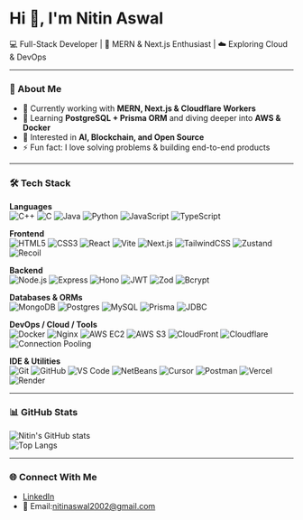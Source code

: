 # Hi 👋, I'm Nitin Aswal  

💻 Full-Stack Developer | 🚀 MERN & Next.js Enthusiast | ☁️ Exploring Cloud & DevOps  

---

### 🚀 About Me
- 🔭 Currently working with **MERN, Next.js & Cloudflare Workers**  
- 🌱 Learning **PostgreSQL + Prisma ORM** and diving deeper into **AWS & Docker**  
- 🎯 Interested in **AI, Blockchain, and Open Source**  
- ⚡ Fun fact: I love solving problems & building end-to-end products  

---

### 🛠️ Tech Stack  

**Languages**  
![C++](https://img.shields.io/badge/C++-00599C?style=flat&logo=cplusplus&logoColor=white) ![C](https://img.shields.io/badge/C-00599C?style=flat&logo=c&logoColor=white) ![Java](https://img.shields.io/badge/Java-007396?style=flat&logo=java&logoColor=white) ![Python](https://img.shields.io/badge/Python-3776AB?style=flat&logo=python&logoColor=white) ![JavaScript](https://img.shields.io/badge/JavaScript-F7DF1E?style=flat&logo=javascript&logoColor=black) ![TypeScript](https://img.shields.io/badge/TypeScript-3178C6?style=flat&logo=typescript&logoColor=white)  

**Frontend**  
![HTML5](https://img.shields.io/badge/HTML5-E34F26?style=flat&logo=html5&logoColor=white) ![CSS3](https://img.shields.io/badge/CSS3-1572B6?style=flat&logo=css3&logoColor=white) ![React](https://img.shields.io/badge/React-61DAFB?style=flat&logo=react&logoColor=black) ![Vite](https://img.shields.io/badge/Vite-646CFF?style=flat&logo=vite&logoColor=white) ![Next.js](https://img.shields.io/badge/Next.js-000000?style=flat&logo=nextdotjs&logoColor=white) ![TailwindCSS](https://img.shields.io/badge/TailwindCSS-38B2AC?style=flat&logo=tailwindcss&logoColor=white) ![Zustand](https://img.shields.io/badge/Zustand-000000?style=flat&logo=react&logoColor=white) ![Recoil](https://img.shields.io/badge/Recoil-3578E5?style=flat&logo=react&logoColor=white)  

**Backend**  
![Node.js](https://img.shields.io/badge/Node.js-339933?style=flat&logo=nodedotjs&logoColor=white) ![Express](https://img.shields.io/badge/Express-000000?style=flat&logo=express&logoColor=white) ![Hono](https://img.shields.io/badge/Hono-FF6F61?style=flat&logo=hono&logoColor=white) ![JWT](https://img.shields.io/badge/JWT-000000?style=flat&logo=jsonwebtokens&logoColor=white) ![Zod](https://img.shields.io/badge/Zod-3066BE?style=flat&logo=zod&logoColor=white) ![Bcrypt](https://img.shields.io/badge/Bcrypt-35495E?style=flat&logo=security&logoColor=white)  

**Databases & ORMs**  
![MongoDB](https://img.shields.io/badge/MongoDB-47A248?style=flat&logo=mongodb&logoColor=white) ![Postgres](https://img.shields.io/badge/PostgreSQL-4169E1?style=flat&logo=postgresql&logoColor=white) ![MySQL](https://img.shields.io/badge/MySQL-4479A1?style=flat&logo=mysql&logoColor=white) ![Prisma](https://img.shields.io/badge/Prisma-2D3748?style=flat&logo=prisma&logoColor=white) ![JDBC](https://img.shields.io/badge/JDBC-007396?style=flat&logo=java&logoColor=white)  

**DevOps / Cloud / Tools**  
![Docker](https://img.shields.io/badge/Docker-2496ED?style=flat&logo=docker&logoColor=white) ![Nginx](https://img.shields.io/badge/Nginx-009639?style=flat&logo=nginx&logoColor=white) ![AWS EC2](https://img.shields.io/badge/AWS%20EC2-FF9900?style=flat&logo=amazonaws&logoColor=white) ![AWS S3](https://img.shields.io/badge/AWS%20S3-569A31?style=flat&logo=amazons3&logoColor=white) ![CloudFront](https://img.shields.io/badge/AWS%20CloudFront-8C4FFF?style=flat&logo=amazonaws&logoColor=white) ![Cloudflare](https://img.shields.io/badge/Cloudflare-F38020?style=flat&logo=cloudflare&logoColor=white) ![Connection Pooling](https://img.shields.io/badge/Connection%20Pooling-0066CC?style=flat&logo=database&logoColor=white)  

**IDE & Utilities**  
![Git](https://img.shields.io/badge/Git-F05032?style=flat&logo=git&logoColor=white) ![GitHub](https://img.shields.io/badge/GitHub-181717?style=flat&logo=github&logoColor=white) ![VS Code](https://img.shields.io/badge/VS%20Code-0078D4?style=flat&logo=visualstudiocode&logoColor=white) ![NetBeans](https://img.shields.io/badge/NetBeans-1B6AC6?style=flat&logo=apache&logoColor=white) ![Cursor](https://img.shields.io/badge/Cursor-000000?style=flat&logo=cursor&logoColor=white) ![Postman](https://img.shields.io/badge/Postman-FF6C37?style=flat&logo=postman&logoColor=white) ![Vercel](https://img.shields.io/badge/Vercel-000000?style=flat&logo=vercel&logoColor=white) ![Render](https://img.shields.io/badge/Render-46E3B7?style=flat&logo=render&logoColor=white)  

---

### 📊 GitHub Stats  
![Nitin's GitHub stats](https://github-readme-stats.vercel.app/api?username=nitinaswal&show_icons=true&theme=radical)  
![Top Langs](https://github-readme-stats.vercel.app/api/top-langs/?username=nitinaswal&layout=compact&theme=radical)  

---

### 🌐 Connect With Me  
- [LinkedIn](https://www.linkedin.com/in/nitin-aswal-62a32b250)  
- 📧 Email:nitinaswal2002@gmail.com  

